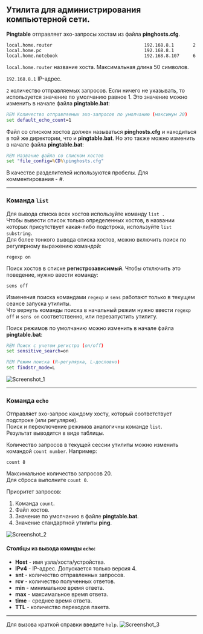 ## Утилита для администрирования компьютерной сети.
**Pingtable** отправляет эхо-запросы хостам из файла **pinghosts.cfg**.

```
local.home.router                                  192.168.8.1       2  
local.home.pc                                      192.168.8.1
local.home.notebook                                192.168.8.107     6
```
`local.home.router` название хоста. Максимальная длина 50 символов.   
  
`192.168.8.1` IP-адрес.  
  
`2` количество отправляемых запросов. Если ничего не указывать, то используется значение по умолчанию равное 1. Это значение можно изменить в начале файла **pingtable.bat**:
```bat
REM Количество отправляемых эхо-запросов по умолчанию (максимум 20)
set default_echo_count=1
```  
  
Файл со списком хостов должен называться **pinghosts.cfg** и находиться в той же директории, что и **pingtable.bat**. Но это также можно изменить в начале файла **pingtable.bat**:
```bat
REM Название файла со списком хостов
set "file_config=%CD%\pinghosts.cfg"
```
В качестве разделителей используются пробелы. Для комментирования - #. 
____
### Команда `list`
Для вывода списка всех хостов используйте команду `list .`  
Чтобы вывести список только определенных хостов, в названии которых присутствует какая-либо подстрока, используйте `list substring`.  
Для более тонкого вывода списка хостов, можно включить поиск по регулярному выражению командой:
```
regexp on
```
Поиск хостов в списке **регистрозависимый**. Чтобы отключить это поведение, нужно ввести команду:
```
sens off
```
Изменения поиска командами `regexp` и `sens` работают только в текущем сеансе запуска утилиты.  
Что вернуть команды поиска в начальный режим нужно ввести `regexp off` и `sens on` соответственно, или перезапустить утилиту.  

Поиск режимов по умолчанию можно изменить в начале файла **pingtable.bat**:
```bat
REM Поиск с учетом регистра (on/off)
set sensitive_search=on

REM Режим поиска (R-регулярка, L-дословно)
set findstr_mode=L
```
![Screenshot_1](https://github.com/khakimzyanov/pingtable/assets/58883699/5c2630d8-81b5-4b59-86c5-a32befac3ba7)
____
### Команда `echo`
Отправляет эхо-запрос каждому хосту, который соответствует подстроке (или регулярке).  
Поиск и переключение режимов аналогичны команде `list`.  
Результат выводится в виде таблицы.  
  
Количество запросов в текущей сессии утилиты можно изменить командой `count number`. Например:
```
count 8
```
Максимальное количество запросов 20.  
Для сброса выполните `count 0`.  
  
Приоритет запросов:
1. Команда `count`.
2. Файл хостов.
3. Значение по умолчанию в файле **pingtable.bat**.
4. Значение стандартной утилиты **ping**.
   
![Screenshot_2](https://github.com/khakimzyanov/pingtable/assets/58883699/d6110101-b377-4799-8ddf-d0468c61e588)

#### Столбцы из вывода комнды `echo`:
- **Host** - имя узла/хоста/устройства.
- **IPv4** - IP-адрес. Допускается только версия 4.
- **snt** - количество отправленных запросов.
- **rcv** - количество полученных ответов.
- **min** - минимальное время ответа.
- **max** - максимальное время ответа.
- **time** - среднее время ответа.
- **TTL** - количество переходов пакета.
____
Для вызова краткой справки введите `help`.
![Screenshot_3](https://github.com/khakimzyanov/pingtable/assets/58883699/50e1d73a-29e0-4a43-98b5-695e34ce127c)

